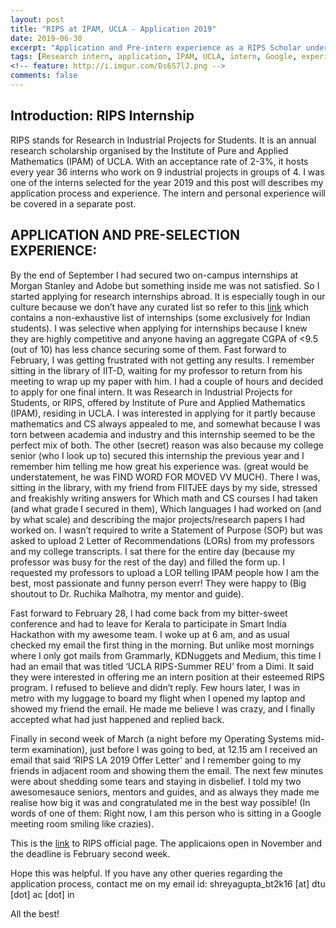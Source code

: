 ```yaml
---
layout: post
title: "RIPS at IPAM, UCLA - Application 2019"
date: 2019-06-30
excerpt: "Application and Pre-intern experience as a RIPS Scholar under IPAM, UCLA and Google, LA for the summers of 2019."
tags: [Research intern, application, IPAM, UCLA, intern, Google, experience]
<!-- feature: http://i.imgur.com/Ds6S7lJ.png -->
comments: false
---
```


## Introduction: RIPS Internship

RIPS stands for Research in Industrial Projects for Students. It is an annual research scholarship organised by the Institute of Pure and Applied Mathematics (IPAM) of UCLA. With an acceptance rate of 2-3%, it hosts every year 36 interns who work on 9 industrial projects in groups of 4. I was one of the interns selected for the year 2019 and this post will describes my application process and experience. The intern and personal experience will be covered in a separate post.

## APPLICATION AND PRE-SELECTION EXPERIENCE:

By the end of September I had secured two on-campus internships at Morgan Stanley and Adobe but something inside me was not satisfied. So I started applying for research internships abroad. It is especially tough in our culture because we don’t have any curated list so refer to this [link](https://github.com/himahuja/Research-Internships-for-Undergraduates) which contains a non-exhaustive list of internships (some exclusively for Indian students). I was selective when applying for internships because I knew they are highly competitive and anyone having an aggregate CGPA of <9.5 (out of 10) has less chance securing some of them. Fast forward to February, I was getting frustrated with not getting any results. I remember sitting in the library of IIT-D, waiting for my professor to return from his meeting to wrap up my paper with him. I had a couple of hours and decided to apply for one final intern. It was Research in Industrial Projects for Students, or RIPS, offered by Institute of Pure and Applied Mathematics (IPAM), residing in UCLA. I was interested in applying for it partly because mathematics and CS always appealed to me, and somewhat because I was torn between academia and industry and this internship seemed to be the perfect mix of both. The other (secret) reason was also because my college senior (who I look up to) secured this internship the previous year and I remember him telling me how great his experience was. (great would be understatement, he was FIND WORD FOR MOVED VV MUCH). There I was, sitting in the library, with my friend from FIITJEE days by my side, stressed and freakishly writing answers for Which math and CS courses I had taken (and what grade I secured in them), Which languages I had worked on (and by what scale) and describing the major projects/research papers I had worked on. I wasn’t required to write a Statement of Purpose (SOP) but was asked to upload 2 Letter of Recommendations (LORs) from my professors and my college transcripts. I sat there for the entire day (because my professor was busy for the rest of the day) and filled the form up. I requested my professors to upload a LOR telling IPAM people how I am the best, most passionate and funny person everr! They were happy to (Big shoutout to Dr. Ruchika Malhotra, my mentor and guide). 

Fast forward to February 28, I had come back from my bitter-sweet conference and had to leave for Kerala to participate in Smart India Hackathon with my awesome team. I woke up at 6 am, and as usual checked my email the first thing in the morning. But unlike most mornings where I only got mails from Grammarly, KDNuggets and Medium, this time I had an email that was titled ‘UCLA RIPS-Summer REU’ from a Dimi. It said they were interested in offering me an intern position at their esteemed RIPS program. I refused to believe and didn’t reply. Few hours later, I was in metro with my luggage to board my flight when I opened my laptop and showed my friend the email. He made me believe I was crazy, and I finally accepted what had just happened and replied back.

Finally in second week of March (a night before my Operating Systems mid-term examination), just before I was going to bed, at 12.15 am I received an email that said ‘RIPS LA 2019 Offer Letter’ and I remember going to my friends in adjacent room and showing them the email. The next few minutes were about shedding some tears and staying in disbelief. I told my two awesomesauce seniors, mentors and guides, and as always they made me realise how big it was and congratulated me in the best way possible! (In words of one of them: Right now, I am this person who is sitting in a Google meeting room smiling like crazies). 

This is the [link](https://www.ipam.ucla.edu/programs/student-research-programs/research-in-industrial-projects-for-students-rips-2019/?tab=overview) to RIPS official page. The applicaions open in November and the deadline is February second week.
<!-- 
Formally, the questions asked were:

- Q1: List all upper-division math, statistics and computer science courses taken (with your grade in parentheses) and in progress

- Q2: Please describe your experience with each program or computing language for which you rate your skills 3 or higher 

- Q3: Please describe your research experience with large datasets

-Q4: Please describe any previous summer (e.g., REU) or academic year research experience in the space provided. (Max 1000 characters)

- Q5: One student on each team of four students will serve as project manager, whose role includes coordinating individual team member efforts. Would you like to serve as a project manager? If so, please explain your interest in the position and describe any relevant prior experience you may have. (Max 1000 characters. Your answer to this question will not affect whether or not your application is accepted.)
 -->
<!-- Also required were:
- Transcripts (unofficial accepted - to the best of my knowledge)
- 2 Letter of Recommendations from professors you have worked with -->

<!-- Does not require Statement of Purpose (SOP) -->

Hope this was helpful. If you have any other queries regarding the application process, contact me on my email id: shreyagupta_bt2k16 [at] dtu [dot] ac [dot] in

All the best!